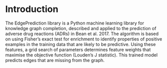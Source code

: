 # Introduction

The EdgePrediction library is a Python machine learning library for knowledge graph completion, described and applied to the prediction of adverse drug reactions (ADRs) in Bean et al. 2017. The algorithm is based on using Fisher’s exact test for enrichment to identify properties of positive examples in the training data that are likely to be predictive. Using these features, a grid search of parameters determines feature weights that maximise the objective function (Louden’s J statistic). This trained model predicts edges that are missing from the graph.
